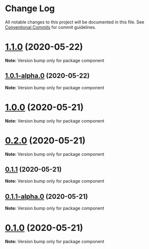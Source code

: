 # Change Log

All notable changes to this project will be documented in this file.
See [Conventional Commits](https://conventionalcommits.org) for commit guidelines.

# [1.1.0](https://github.com/anupJag/lerna-commands/compare/v1.0.1-alpha.0...v1.1.0) (2020-05-22)

**Note:** Version bump only for package component





## [1.0.1-alpha.0](https://github.com/anupJag/lerna-commands/compare/v1.0.0...v1.0.1-alpha.0) (2020-05-22)

**Note:** Version bump only for package component





# [1.0.0](https://github.com/anupJag/lerna-commands/compare/v0.2.0...v1.0.0) (2020-05-21)

**Note:** Version bump only for package component





# [0.2.0](https://github.com/anupJag/lerna-commands/compare/v0.1.1...v0.2.0) (2020-05-21)

**Note:** Version bump only for package component





## [0.1.1](https://github.com/anupJag/lerna-commands/compare/v0.1.1-alpha.0...v0.1.1) (2020-05-21)

**Note:** Version bump only for package component





## [0.1.1-alpha.0](https://github.com/anupJag/lerna-commands/compare/v0.1.0...v0.1.1-alpha.0) (2020-05-21)

**Note:** Version bump only for package component





# [0.1.0](https://github.com/anupJag/lerna-commands/compare/v0.0.1...v0.1.0) (2020-05-21)

**Note:** Version bump only for package component
